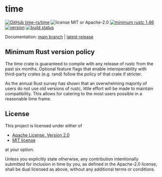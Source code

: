 # time

[![GitHub time-rs/time](https://img.shields.io/badge/GitHub-time--rs%2Ftime-9b88bb?logo=github&style=for-the-badge)](https://github.com/time-rs/time)
![license MIT or Apache-2.0](https://img.shields.io/badge/license-MIT%20or%20Apache--2.0-779a6b?style=for-the-badge)
[![minimum rustc 1.46](https://img.shields.io/badge/minimum%20rustc-1.46-c18170?logo=rust&style=for-the-badge)](https://www.whatrustisit.com)
[![version](https://img.shields.io/crates/v/time?color=97935d&logo=rust&style=for-the-badge)](https://crates.io/crates/time)
[![build status](https://img.shields.io/endpoint?url=https://runkit.io/jhpratt/time-rs-status-badge/branches/master)](https://github.com/time-rs/time/actions)

Documentation: [main branch](https://time-rs.github.io/time/index.html) | [latest release](https://docs.rs/time)

## Minimum Rust version policy

The time crate is guaranteed to compile with any release of rustc from the past six months.
Optional feature flags that enable interoperability with third-party crates (e.g. rand)
follow the policy of that crate if stricter.

As the annual Rust survey has shown that an overwhelming majority of users do not use old versions
of rustc, little effort will be made to maintain compatibility. This allows for catering to the
most users possible in a reasonable time frame.

## License

This project is licensed under either of

- [Apache License, Version 2.0](https://github.com/time-rs/time/blob/main/LICENSE-Apache)
- [MIT license](https://github.com/time-rs/time/blob/main/LICENSE-MIT)

at your option.

Unless you explicitly state otherwise, any contribution intentionally submitted for inclusion in
time by you, as defined in the Apache-2.0 license, shall be dual licensed as above, without any
additional terms or conditions.
